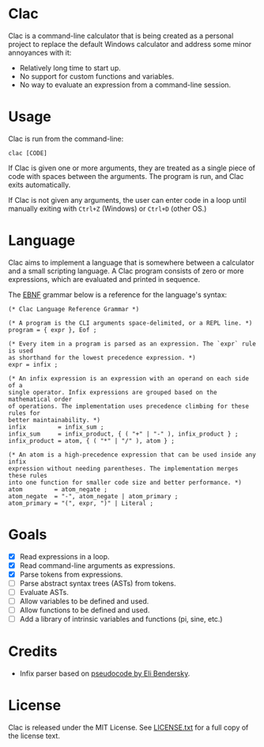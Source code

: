 # Clac
Clac is a command-line calculator that is being created as a personal project
to replace the default Windows calculator and address some minor annoyances
with it:
* Relatively long time to start up.
* No support for custom functions and variables.
* No way to evaluate an expression from a command-line session.

# Usage
Clac is run from the command-line:
```shell
clac [CODE]
```

If Clac is given one or more arguments, they are treated as a single piece of
code with spaces between the arguments. The program is run, and Clac exits
automatically.

If Clac is not given any arguments, the user can enter code in a loop until
manually exiting with `Ctrl+Z` (Windows) or `Ctrl+D` (other OS.)

# Language
Clac aims to implement a language that is somewhere between a calculator and a
small scripting language. A Clac program consists of zero or more expressions,
which are evaluated and printed in sequence.

The [EBNF](https://en.wikipedia.org/wiki/Extended_Backus-Naur_form) grammar
below is a reference for the language's syntax:
```EBNF
(* Clac Language Reference Grammar *)

(* A program is the CLI arguments space-delimited, or a REPL line. *)
program = { expr }, Eof ;

(* Every item in a program is parsed as an expression. The `expr` rule is used
as shorthand for the lowest precedence expression. *)
expr = infix ;

(* An infix expression is an expression with an operand on each side of a
single operator. Infix expressions are grouped based on the mathematical order
of operations. The implementation uses precedence climbing for these rules for
better maintainability. *)
infix         = infix_sum ;
infix_sum     = infix_product, { ( "+" | "-" ), infix_product } ;
infix_product = atom, { ( "*" | "/" ), atom } ;

(* An atom is a high-precedence expression that can be used inside any infix
expression without needing parentheses. The implementation merges these rules
into one function for smaller code size and better performance. *)
atom         = atom_negate ;
atom_negate  = "-", atom_negate | atom_primary ;
atom_primary = "(", expr, ")" | Literal ;
```

# Goals
* [x] Read expressions in a loop.
* [x] Read command-line arguments as expressions.
* [x] Parse tokens from expressions.
* [ ] Parse abstract syntax trees (ASTs) from tokens.
* [ ] Evaluate ASTs.
* [ ] Allow variables to be defined and used.
* [ ] Allow functions to be defined and used.
* [ ] Add a library of intrinsic variables and functions (pi, sine, etc.)

# Credits
* Infix parser based on
[pseudocode by Eli Bendersky](https://eli.thegreenplace.net/2012/08/02/parsing-expressions-by-precedence-climbing).

# License
Clac is released under the MIT License. See [LICENSE.txt](/LICENSE.txt) for a
full copy of the license text.

